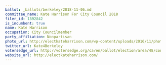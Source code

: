 ```yaml
---
ballot: _ballots/berkeley/2018-11-06.md
committee_name: Kate Harrison For City Council 2018
filer_id: 1392842
is_incumbent: true
name: Kate Harrison
occupation: City Councilmember
party_affiliation: Nonpartisan
photo_url: http://electkateharrison.com/wp-content/uploads/2016/11/photo-27.jpg
twitter_url: Kate4Berkeley
votersedge_url: http://votersedge.org/ca/en/ballot/election/area/48/contests/contest/15984/candidate/136427election_authority_id=1
website_url: http://electkateharrison.com/
---
```

